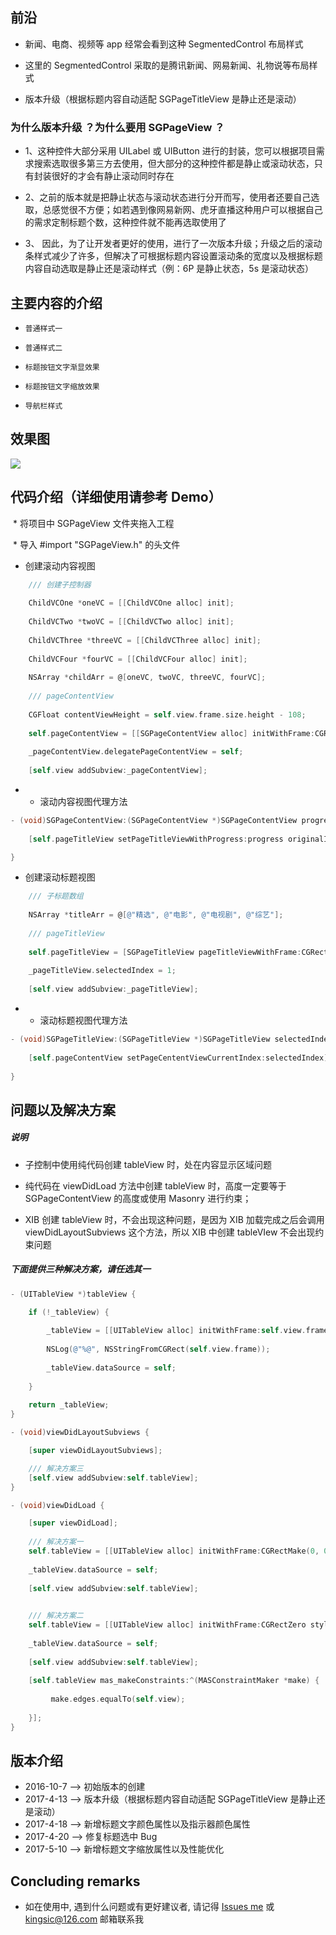
## 前沿

* 新闻、电商、视频等 app 经常会看到这种 SegmentedControl 布局样式

* 这里的 SegmentedControl 采取的是腾讯新闻、网易新闻、礼物说等布局样式

* 版本升级（根据标题内容自动适配 SGPageTitleView 是静止还是滚动）


### 为什么版本升级 ？为什么要用 SGPageView ？

* 1、这种控件大部分采用 UILabel 或 UIButton 进行的封装，您可以根据项目需求搜索选取很多第三方去使用，但大部分的这种控件都是静止或滚动状态，只有封装很好的才会有静止滚动同时存在

* 2、之前的版本就是把静止状态与滚动状态进行分开而写，使用者还要自己选取，总感觉很不方便；如若遇到像网易新网、虎牙直播这种用户可以根据自己的需求定制标题个数，这种控件就不能再选取使用了

* 3、 因此，为了让开发者更好的使用，进行了一次版本升级；升级之后的滚动条样式减少了许多，但解决了可根据标题内容设置滚动条的宽度以及根据标题内容自动选取是静止还是滚动样式（例：6P 是静止状态，5s 是滚动状态）


## 主要内容的介绍

* `普通样式一`<br>

* `普通样式二`<br>

* `标题按钮文字渐显效果`<br>

* `标题按钮文字缩放效果`<br>

* `导航栏样式`<br>


## 效果图

![](https://github.com/kingsic/SGPageView/raw/master/Gif/sorgle.gif) 


## 代码介绍（详细使用请参考 Demo）

  * 将项目中 SGPageView 文件夹拖入工程

  * 导入 #import "SGPageView.h" 的头文件
  
* 创建滚动内容视图

```Objective-C
    /// 创建子控制器
    
    ChildVCOne *oneVC = [[ChildVCOne alloc] init];
    
    ChildVCTwo *twoVC = [[ChildVCTwo alloc] init];
    
    ChildVCThree *threeVC = [[ChildVCThree alloc] init];
    
    ChildVCFour *fourVC = [[ChildVCFour alloc] init];
    
    NSArray *childArr = @[oneVC, twoVC, threeVC, fourVC];
    
    /// pageContentView
    
    CGFloat contentViewHeight = self.view.frame.size.height - 108;
    
    self.pageContentView = [[SGPageContentView alloc] initWithFrame:CGRectMake(0, 108, self.view.frame.size.width, contentViewHeight) parentVC:self childVCs:childArr];
    
    _pageContentView.delegatePageContentView = self;
    
    [self.view addSubview:_pageContentView];
```

* * 滚动内容视图代理方法

```Objective-C
- (void)SGPageContentView:(SGPageContentView *)SGPageContentView progress:(CGFloat)progress originalIndex:(NSInteger)originalIndex targetIndex:(NSInteger)targetIndex {
    
    [self.pageTitleView setPageTitleViewWithProgress:progress originalIndex:originalIndex targetIndex:targetIndex];

}
```

* 创建滚动标题视图

```Objective-C
    /// 子标题数组
    
    NSArray *titleArr = @[@"精选", @"电影", @"电视剧", @"综艺"];
    
    /// pageTitleView
    
    self.pageTitleView = [SGPageTitleView pageTitleViewWithFrame:CGRectMake(0, 64, self.view.frame.size.width, 44) delegate:self titleNames:titleArr];
    
    _pageTitleView.selectedIndex = 1;
    
    [self.view addSubview:_pageTitleView];
```

* * 滚动标题视图代理方法

```Objective-C
- (void)SGPageTitleView:(SGPageTitleView *)SGPageTitleView selectedIndex:(NSInteger)selectedIndex {
    
    [self.pageContentView setPageCententViewCurrentIndex:selectedIndex];
    
}
```


## 问题以及解决方案

##### 说明

* 子控制中使用纯代码创建 tableView 时，处在内容显示区域问题

* 纯代码在 viewDidLoad 方法中创建 tableView 时，高度一定要等于 SGPageContentView 的高度或使用 Masonry 进行约束；

* XIB 创建 tableView 时，不会出现这种问题，是因为 XIB 加载完成之后会调用 viewDidLayoutSubviews 这个方法，所以 XIB 中创建 tableVIew 不会出现约束问题

##### 下面提供三种解决方案，请任选其一

```Objective-C
- (UITableView *)tableView {

    if (!_tableView) {
    
        _tableView = [[UITableView alloc] initWithFrame:self.view.frame style:UITableViewStylePlain];
        
        NSLog(@"%@", NSStringFromCGRect(self.view.frame));
        
        _tableView.dataSource = self;
        
    }
    
    return _tableView;
}
```

```Objective-C
- (void)viewDidLayoutSubviews {

    [super viewDidLayoutSubviews];

    /// 解决方案三
    [self.view addSubview:self.tableView];
}

- (void)viewDidLoad {

    [super viewDidLoad];
    
    /// 解决方案一
    self.tableView = [[UITableView alloc] initWithFrame:CGRectMake(0, 0, self.view.frame.size.width, self.view.frame.size.height - 108) style:UITableViewStylePlain];
    
    _tableView.dataSource = self;
    
    [self.view addSubview:self.tableView];

    
    /// 解决方案二
    self.tableView = [[UITableView alloc] initWithFrame:CGRectZero style:UITableViewStylePlain];
    
    _tableView.dataSource = self;
    
    [self.view addSubview:self.tableView];
    
    [self.tableView mas_makeConstraints:^(MASConstraintMaker *make) {
    
         make.edges.equalTo(self.view);
         
    }];
}
```


## 版本介绍

* 2016-10-7 --> 初始版本的创建
* 2017-4-13 --> 版本升级（根据标题内容自动适配 SGPageTitleView 是静止还是滚动）
* 2017-4-18 --> 新增标题文字颜色属性以及指示器颜色属性
* 2017-4-20 --> 修复标题选中 Bug
* 2017-5-10 --> 新增标题文字缩放属性以及性能优化


## Concluding remarks

* 如在使用中, 遇到什么问题或有更好建议者, 请记得 [Issues me](https://github.com/kingsic/SGPageView/issues) 或 kingsic@126.com 邮箱联系我

